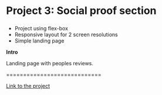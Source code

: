 # Project 3: Social proof section

###
* Project using flex-box
* Responsive layout for 2 screen resolutions
* Simple landing page

**Intro**

Landing page with peoples reviews.

============================

 [Link to the project](https://alalinaermakova.github.io/social_proof/)
